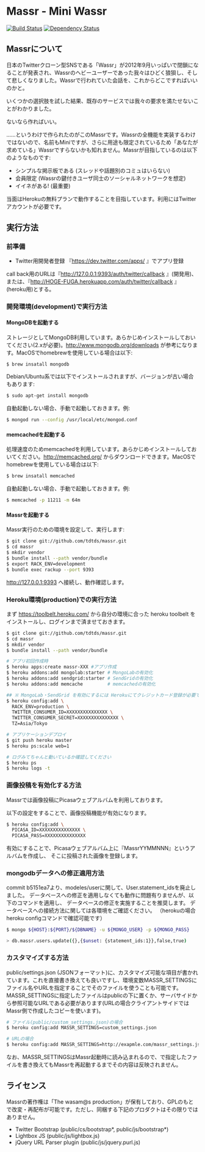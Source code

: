 Massr - Mini Wassr
=====

[![Build Status](https://secure.travis-ci.org/tdtds/massr.png)](https://travis-ci.org/tdtds/massr) [![Dependency Status](https://gemnasium.com/tdtds/massr.png)](https://gemnasium.com/tdtds/massr)

## Massrについて

日本のTwitterクローン型SNSである「Wassr」が2012年9月いっぱいで閉鎖になることが発表され、Wassrのヘビーユーザーであった我々はひどく狼狽し、そして悲しくなりました。Wassrで行われていた会話を、これからどこですればいいのかと。

いくつかの選択肢を試した結果、既存のサービスでは我々の要求を満たせないことがわかりました。

ないなら作ればいい。

……というわけで作られたのがこのMassrです。Wassrの全機能を実装するわけではないので、名前もMiniですが、さらに用途も限定されているため「あなたが求めている」Wassrですらないかも知れません。Massrが目指しているのは以下のようなものです:

* シンプルな掲示板である (スレッドや話題別のコミュはいらない)
* 会員限定 (Wassrの鍵付きユーザ同士のソーシャルネットワークを想定)
* イイネがある! (最重要)

当面はHerokuの無料プランで動作することを目指しています。利用にはTwitterアカウントが必要です。

## 実行方法

### 前準備
* Twitter用開発者登録
『https://dev.twitter.com/apps/ 』でアプリ登録

call back用のURLは『http://127.0.0.1:9393/auth/twitter/callback 』(開発用)、または、『http://HOGE-FUGA.herokuapp.com/auth/twitter/callback 』(heroku用)とする。

### 開発環境(development)で実行方法

#### MongoDBを起動する
ストレージとしてMongoDB利用しています。あらかじめインストールしておいてください(2.xが必要)。http://www.mongodb.org/downloads が参考になります。MacOSでhomebrewを使用している場合は以下:

```sh
$ brew insatall mongodb
```

Debian/Ubuntu系では以下でインストールされますが、バージョンが古い場合もあります:

```sh
$ sudo apt-get install mongodb
```

自動起動しない場合、手動で起動しておきます。例:

```sh
$ mongod run --config /usr/local/etc/mongod.conf
```

#### memcachedを起動する
処理速度のためmemcachedを利用しています。あらかじめインストールしておいてください。http://memcached.org/ からダウンロードできます。MacOSでhomebrewを使用している場合は以下:

```sh
$ brew insatall memcached
```

自動起動しない場合、手動で起動しておきます。例:

```sh
$ memcached -p 11211 -m 64m
```

#### Massrを起動する
Massr実行のための環境を設定して、実行します:

```sh
$ git clone git://github.com/tdtds/massr.git
$ cd massr
$ mkdir vendor
$ bundle install --path vendor/bundle
$ export RACK_ENV=development
$ bundle exec rackup --port 9393
```

http://127.0.0.1:9393 へ接続し、動作確認します。

### Heroku環境(production)での実行方法
まず https://toolbelt.heroku.com/ から自分の環境に合った heroku toolbelt をインストールし、ログインまで済ませておきます。

```sh 
$ git clone git://github.com/tdtds/massr.git
$ cd massr
$ mkdir vendor
$ bundle install --path vendor/bundle

# アプリ初回作成時
$ heroku apps:create massr-XXX #アプリ作成
$ heroku addons:add mongolab:starter # MongoLabの有効化
$ heroku addons:add sendgrid:starter # SendGridの有効化
$ heroku addons:add memcache         # memcachedの有効化

## ※ MongoLab・SendGrid を有効にするには Herokuにてクレジットカード登録が必要です
$ heroku config:add \
  RACK_ENV=production \
  TWITTER_CONSUMER_ID=XXXXXXXXXXXXXXX \
  TWITTER_CONSUMER_SECRET=XXXXXXXXXXXXXXX \
  TZ=Asia/Tokyo

# アプリケーションデプロイ
$ git push heroku master
$ heroku ps:scale web=1

# ログみてちゃんと動いているか確認してください
$ heroku ps
$ heroku logs -t
```

### 画像投稿を有効化する方法

Massrでは画像投稿にPicasaウェブアルバムを利用しております。

以下の設定をすることで、画像投稿機能が有効になります。

```sh
$ heroku config:add \
  PICASA_ID=XXXXXXXXXXXXXXX \
  PICASA_PASS=XXXXXXXXXXXXXXX
```

有効にすることで、Picasaウェブアルバム上に『MassrYYMMNNN』というアルバムを作成し、
そこに投稿された画像を登録します。

### mongodbデータへの修正適用方法
commit b5151ea7より、modeles/userに関して、User.statement_idsを廃止しました。
データベースへの修正を適用しなくても動作に問題有りませんが、以下のコマンドを適用し、
データベースの修正を実施することを推奨します。
データベースへの接続方法に関しては各環境をご確認ください。
（herokuの場合 heroku configコマンドで確認可能です）

```sh
$ mongo ${HOST}:${PORT}/${DBNAME} -u ${MONGO_USER} -p ${MONGO_PASS}

> db.massr.users.update({},{$unset: {statement_ids:1}},false,true)
```

### カスタマイズする方法

public/settings.json (JSONフォーマット)に、カスタマイズ可能な項目が書かれています。これを直接書き換えても良いですし、環境変数MASSR_SETTINGSにファイル名やURLを指定することでそのファイルを使うことも可能です。MASSR_SETTINGSに指定したファイルはpublicの下に置くか、サーバサイドから参照可能なURLである必要があります(URLの場合クライアントサイドではMassr側で作成したコピーを使います)。

```sh
# ファイル(public/custom_settings.json)の場合
$ heroku config:add MASSR_SETTINGS=custom_settings.json
```

```sh
# URLの場合
$ heroku config:add MASSR_SETTINGS=http://exapmle.com/massr_settings.json
```

なお、MASSR_SETTINGSはMassr起動時に読み込まれるので、で指定したファイルを書き換えてもMassrを再起動するまでその内容は反映されません。


## ライセンス
Massrの著作権は「The wasam@s production」が保有しており、GPLのもとで改変・再配布が可能です。ただし、同梱する下記のプロダクトはその限りではありません。

* Twitter Bootstrap (public/cs/bootstrap*, public/js/bootstrap*)
* Lightbox JS (public/js/lightbox.js)
* jQuery URL Parser plugin (public/js/jquery.purl.js)
